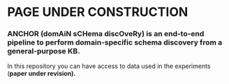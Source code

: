 <h1><b>PAGE UNDER CONSTRUCTION</b></h1>

<h3>ANCHOR (domAiN sCHema discOveRy) is an end-to-end pipeline to perform domain-specific schema discovery from a general-purpose KB.</h3>

In this repository you can have access to data used in the experiments (<b>paper under revision<b>).


